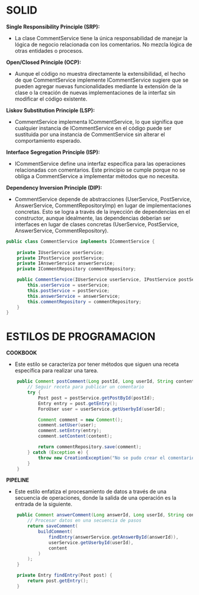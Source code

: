 
# SOLID
**Single Responsibility Principle (SRP):**
- La clase CommentService tiene la única responsabilidad de manejar la lógica de negocio relacionada con los comentarios. No mezcla lógica de otras entidades o procesos.

**Open/Closed Principle (OCP):**
- Aunque el código no muestra directamente la extensibilidad, el hecho de que CommentService implemente ICommentService sugiere que se pueden agregar nuevas funcionalidades mediante la extensión de la clase o la creación de nuevas implementaciones de la interfaz sin modificar el código existente.

**Liskov Substitution Principle (LSP):**
- CommentService implementa ICommentService, lo que significa que cualquier instancia de ICommentService en el código puede ser sustituida por una instancia de CommentService sin alterar el comportamiento esperado.

**Interface Segregation Principle (ISP):**
- ICommentService define una interfaz específica para las operaciones relacionadas con comentarios. Este principio se cumple porque no se obliga a CommentService a implementar métodos que no necesita.

**Dependency Inversion Principle (DIP):**
- CommentService depende de abstracciones (UserService, PostService, AnswerService, CommentRepositoryImp) en lugar de implementaciones concretas. Esto se logra a través de la inyección de dependencias en el constructor, aunque idealmente, las dependencias deberían ser interfaces en lugar de clases concretas (UserService, PostService, AnswerService, CommentRepository).
```java
public class CommentService implements ICommentService {
    
    private IUserService userService;
    private IPostService postService;
    private IAnswerService answerService;
    private ICommentRepository commentRepository;

    public CommentService(IUserService userService, IPostService postService, IAnswerService answerService, ICommentRepository commentRepository) {
        this.userService = userService;
        this.postService = postService;
        this.answerService = answerService;
        this.commentRepository = commentRepository;
    }
}
```

# ESTILOS DE PROGRAMACION 
**COOKBOOK** 
- Este estilo se caracteriza por tener métodos que siguen una receta específica para realizar una tarea.
```java
    public Comment postComment(Long postId, Long userId, String content) {
        // Seguir receta para publicar un comentario
        try {
            Post post = postService.getPostById(postId);
            Entry entry = post.getEntry();
            ForoUser user = userService.getUserbyId(userId);

            Comment comment = new Comment();
            comment.setUser(user);
            comment.setEntry(entry);
            comment.setContent(content);

            return commentRepository.save(comment);
        } catch (Exception e) {
            throw new CreationException("No se pudo crear el comentario al post", e);
        }
    }
```
**PIPELINE**
- Este estilo enfatiza el procesamiento de datos a través de una secuencia de operaciones, donde la salida de una operación es la entrada de la siguiente.
```java
    public Comment answerComment(Long answerId, Long userId, String content) {
        // Procesar datos en una secuencia de pasos
        return saveComment(
            buildComment(
                findEntry(answerService.getAnswerById(answerId)),
                userService.getUserbyId(userId),
                content
            )
        );
    }

    private Entry findEntry(Post post) {
        return post.getEntry();
    }
```
